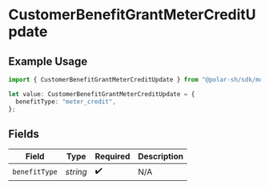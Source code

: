 # CustomerBenefitGrantMeterCreditUpdate

## Example Usage

```typescript
import { CustomerBenefitGrantMeterCreditUpdate } from "@polar-sh/sdk/models/components/customerbenefitgrantmetercreditupdate.js";

let value: CustomerBenefitGrantMeterCreditUpdate = {
  benefitType: "meter_credit",
};
```

## Fields

| Field              | Type               | Required           | Description        |
| ------------------ | ------------------ | ------------------ | ------------------ |
| `benefitType`      | *string*           | :heavy_check_mark: | N/A                |